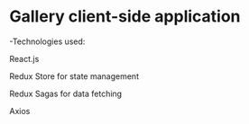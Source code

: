 # Gallery client-side application

-Technologies used:

React.js

Redux Store for state management

Redux Sagas for data fetching

Axios
